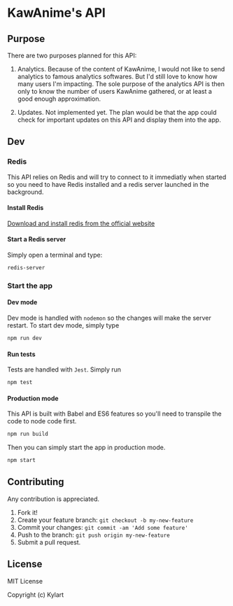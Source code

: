 # KawAnime's API

## Purpose

There are two purposes planned for this API:

1. Analytics. Because of the content of KawAnime, I would not like to send analytics to famous
  analytics softwares. But I'd still love to know how many users I'm impacting. The sole purpose
  of the analytics API is then only to know the number of users KawAnime gathered, or at least
  a good enough approximation.

2. Updates. Not implemented yet. The plan would be that the app could check for important updates
  on this API and display them into the app.

## Dev

### Redis

This API relies on Redis and will try to connect to it immediatly when started so you need to have
Redis installed and a redis server launched in the background.

#### Install Redis

[Download and install redis from the official website](https://redis.io/download)

#### Start a Redis server

Simply open a terminal and type:

```bash
redis-server
```

### Start the app

#### Dev mode

Dev mode is handled with `nodemon` so the changes will make the server restart. To start dev mode,
simply type

```bash
npm run dev
```

#### Run tests

Tests are handled with `Jest`. Simply run

```bash
npm test
```

#### Production mode

This API is built with Babel and ES6 features so you'll need to transpile the code to node code first.

```bash
npm run build
```

Then you can simply start the app in production mode.

```bash
npm start
```

## Contributing

Any contribution is appreciated.

1. Fork it!
2. Create your feature branch: `git checkout -b my-new-feature`
3. Commit your changes: `git commit -am 'Add some feature'`
4. Push to the branch: `git push origin my-new-feature`
5. Submit a pull request.

## License

MIT License

Copyright (c) Kylart
